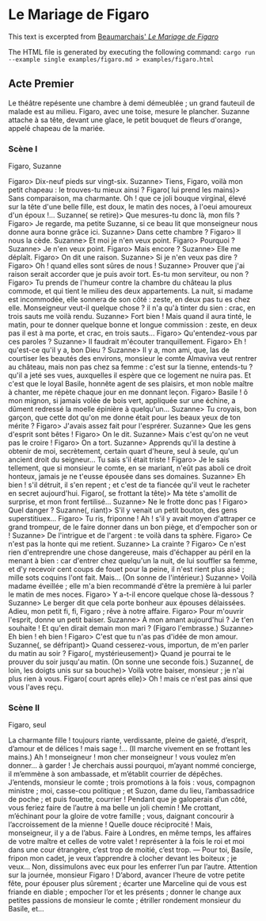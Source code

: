 # Le Mariage de Figaro

This text is excerpted from [Beaumarchais' *Le Mariage de Figaro*](https://fr.wikisource.org/wiki/Le_Mariage_de_Figaro/Acte_I)

The HTML file is generated by executing the following command: `cargo run --example single examples/figaro.md > examples/figaro.html`


## Acte Premier

Le théâtre repésente une chambre à demi démeublée ; un grand fauteuil de malade est au milieu.
Figaro, avec une toise, mesure le plancher.
Suzanne attache à sa tête, devant une glace, le petit bouquet de fleurs d'orange, appelé chapeau de la mariée.

### Scène I

<span class="character">Figaro, Suzanne</span>

Figaro> Dix-neuf pieds sur vingt-six.
Suzanne> Tiens, Figaro, voilà mon petit chapeau : le trouves-tu mieux ainsi ?
Figaro( lui prend les mains)> Sans comparaison, ma charmante. Oh ! que ce joli bouque virginal, élevé sur la tête d'une belle fille, est doux, le matin des noces, à l'oeui amoureux d'un époux !...
Suzanne( se retire)> Que mesures-tu donc là, mon fils ?
Figaro> Je regarde, ma petite Suzanne, si ce beau lit que monseigneur nous donne aura bonne grâce ici.
Suzanne> Dans cette chambre ?
Figaro> Il nous la cède.
Suzanne> Et moi je n'en veux point.
Figaro> Pourquoi ?
Suzanne> Je n'en veux point.
Figaro> Mais encore ?
Suzanne> Elle me déplaît.
Figaro> On dit une raison.
Suzanne> Si je n'en veux pas dire ?
Figaro> Oh ! quand elles sont sûres de nous !
Suzanne> Prouver que j'ai raison serait accorder que je puis avoir tort. Es-tu mon serviteur, ou non ?
Figaro> Tu prends de l'humeur contre la chambre du château la plus commode, et qui tient le milieu des deux appartements.
La nuit, si madame est incommodée, elle sonnera de son côté : zeste, en deux pas tu es chez elle.
Monseigneur veut-il quelque chose ? il n'a qu'à tinter du sien : crac, en trois sauts me voilà rendu.
Suzanne> Fort bien ! Mais quand il aura tinté, le matin, pour te donner quelque bonne et longue commission : zeste, en deux pas il est à ma porte, et crac, en trois sauts...
Figaro> Qu'entendez-vous par ces paroles ?
Suzanne> Il faudrait m'écouter tranquillement.
Figaro> Eh ! qu'est-ce qu'il y a, bon Dieu ?
Suzanne> Il y a, mon ami, que, las de courtiser les beautés des environs, monsieur le comte Almaviva veut rentrer au château, mais non pas chez sa femme : c'est sur la tienne, entends-tu ? qu'il a jeté ses vues, auxquelles il espère que ce logement ne nuira pas.
Et c'est que le loyal Basile, honnête agent de ses plaisirs, et mon noble maître à chanter, me répète chaque jour en me donnant leçon.
Figaro> Basile ! ô mon mignon, si jamais volée de bois vert, appliquée sur une échine, a dûment redressé la moelle épinière à quelqu'un...
Suzanne> Tu croyais, bon garçon, que cette dot qu'on me donne était pour les beaux yeux de ton mérite ?
Figaro> J'avais assez fait pour l'esprérer.
Suzanne> Que les gens d'esprit sont bêtes !
Figaro> On le dit.
Suzanne> Mais c'est qu'on ne veut pas le croire !
Figaro> On a tort.
Suzanne> Apprends qu'il la destine à obtenir de moi, secrètement, certain quart d'heure, seul à seule, qu'un ancient droit du seigneur... Tu sais s'il était triste !
Figaro> Je le sais tellement, que si monsieur le comte, en se mariant, n'eût pas aboli ce droit honteux, jamais je ne t'eusse épousée dans ses domaines.
Suzanne> Eh bien ! s'il détruit, il s'en repent ; et c'est de ta fiancée qu'il veut le racheter en secret aujourd'hui.
Figaro(, se frottant la tête)> Ma téte s'amollit de surprise, et mon front fertilisé...
Suzanne> Ne le frotte donc pas !
Figaro> Quel danger ?
Suzanne(, riant)> S'il y venait un petit bouton, des gens superstitiuex...
Figaro> Tu ris, friponne ! Ah ! s'il y avait moyen d'attraper ce grand trompeur, de le faire donner dans un bon piège, et d'empocher son or !
Suzanne> De l'intrigue et de l'argent : te voilà dans ta sphère.
Figaro> Ce n'est pas la honte qui me retient.
Suzanne> La crainte ?
Figaro> Ce n'est rien d'entreprendre une chose dangereuse, mais d'échapper au péril en la menant à bien : car d'entrer chez quelqu'un la nuit, de lui souffler sa femme, et d'y recevoir cent coups de fouet pour la peine, il n'est rient plus aisé ; mille sots coquins l'ont fait. Mais...
(On sonne de l'intérieur.)
Suzanne> Voilà madame éveillée ; elle m'a bien recommandé d'être la première à lui parler le matin de mes noces.
Figaro> Y a-t-il encore quelque chose là-dessous ?
Suzanne> Le berger dit que cela porte bonheur aux épouses délaissées. Adieu, mon petit fi, fi, Figaro ; rêve à notre affaire.
Figaro> Pour m'ouvrir l'esprit, donne un petit baiser.
Suzanne> À mon amant aujourd'hui ? Je t'en souhaite ! Et qu'en dirait demain mon mari ? (Figaro l'embrasse.)
Suzanne> Eh bien ! eh bien !
Figaro> C'est que tu n'as pas d'idée de mon amour.
Suzanne(, se défripant)> Quand cesserez-vous, importun, de m'en parler du matin au soir ?
Figaro(, mystérieusement)> Quand je pourrai te le prouver du soir jusqu'au matin. (On sonne une seconde fois.)
Suzanne(, de loin, les doigts unis sur sa bouche)> Voilà votre baiser, monsieur ; je n'ai plus rien à vous.
Figaro( court aprés elle)> Oh ! mais ce n'est pas ainsi que vous l'aves reçu.

### Scène II

<span class="character">Figaro</span><span class="direction">, seul</span>

<!-- playscript-monologue-begin -->

La charmante fille ! toujours riante, verdissante, pleine de gaieté, d’esprit, d’amour et de délices ! mais sage !… (Il marche vivement en se frottant les mains.) Ah ! monseigneur ! mon cher monseigneur ! vous voulez m’en donner… à garder ! Je cherchais aussi pourquoi, m’ayant nommé concierge, il m’emmène à son ambassade, et m’établit courrier de dépêches. J’entends, monsieur le comte ; trois promotions à la fois : vous, compagnon ministre ; moi, casse-cou politique ; et Suzon, dame du lieu, l’ambassadrice de poche ; et puis fouette, courrier ! Pendant que je galoperais d’un côté, vous feriez faire de l’autre à ma belle un joli chemin ! Me crottant, m’échinant pour la gloire de votre famille ; vous, daignant concourir à l’accroissement de la mienne ! Quelle douce réciprocité ! Mais, monseigneur, il y a de l’abus. Faire à Londres, en même temps, les affaires de votre maître et celles de votre valet ! représenter à la fois le roi et moi dans une cour étrangère, c’est trop de moitié, c’est trop. — Pour toi, Basile, fripon mon cadet, je veux t’apprendre à clocher devant les boiteux ; je veux… Non, dissimulons avec eux pour les enferrer l’un par l’autre. Attention sur la journée, monsieur Figaro ! D’abord, avancer l’heure de votre petite fête, pour épouser plus sûrement ; écarter une Marceline qui de vous est friande en diable ; empocher l’or et les présents ; donner le change aux petites passions de monsieur le comte ; étriller rondement monsieur du Basile, et… 

<!-- playscript-monologue-end -->
